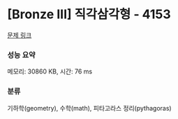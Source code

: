 # [Bronze III] 직각삼각형 - 4153 

[문제 링크](https://www.acmicpc.net/problem/4153) 

### 성능 요약

메모리: 30860 KB, 시간: 76 ms

### 분류

기하학(geometry), 수학(math), 피타고라스 정리(pythagoras)

